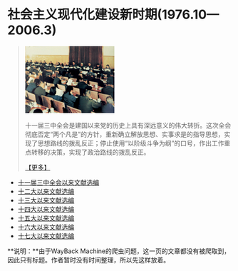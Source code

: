 # 社会主义现代化建设新时期(1976.10—2006.3)

>
> ![](../../pic/008.jpg)
>
> 十一届三中全会是建国以来党的历史上具有深远意义的伟大转折。这次全会彻底否定“两个凡是”的方针，重新确立解放思想、实事求是的指导思想，实现了思想路线的拨乱反正；停止使用“以阶级斗争为纲”的口号，作出工作重点转移的决策，实现了政治路线的拨乱反正。
> 
>  [【更多】](./introduce.md)

- [十一届三中全会以来文献选编](./11/README.md)
- [十二大以来文献选编](./12/README.md)
- [十三大以来文献选编](./13/README.md)
- [十四大以来文献选编](./14/README.md)
- [十五大以来文献选编](./15/README.md)
- [十六大以来文献选编](./16/README.md)
- [十七大以来文献选编](./17/README.md)

**说明：**由于WayBack Machine的爬虫问题，这一页的文章都没有被爬取到，因此只有标题。作者暂时没有时间整理，所以先这样放着。